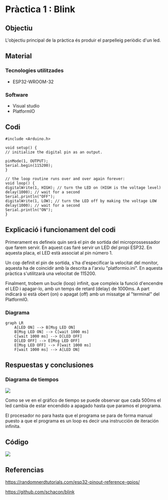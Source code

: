 # Pràctica 1 : Blink

## **Objectiu** 
L'objectiu principal de la pràctica és produir el parpelleig periòdic d'un led.

## **Material**

### Tecnologies utilitzades
- ESP32-WROOM-32
### Software
- Visual studio
- PlatformIO

## **Codi**
~~~
#include <Arduino.h>

void setup() {
// initialize the digital pin as an output.

pinMode(1, OUTPUT);
Serial.begin(115200);
}

// the loop routine runs over and over again forever:
void loop() {
digitalWrite(1, HIGH); // turn the LED on (HIGH is the voltage level)
delay(1000); // wait for a second
Serial.println("OFF");
digitalWrite(1, LOW); // turn the LED off by making the voltage LOW
delay(1000); // wait for a second
Serial.println("ON");
}
~~~

## **Explicació i funcionament del codi**
Primerament es defineix quin serà el pin de sortida del microprossessador que farem servir. En aquest cas faré servir un LED del propi ESP32. En aquesta placa, el LED està associat al pin número 1.

Un cop definit el pin de sortida, s'ha d'especificar la velocitat del monitor, aquesta ha de coincidir amb la descrita a l'arxiu "platformio.ini". En aquesta pràctica s'utilitzarà una velocitat de 115200.    

Finalment, trobem un bucle (loop) infinit, que compleix la funció d'encendre el LED i apagar-lo, amb un temps de retard (delay) de 1000ms. A part indicarà si està obert (on) o apagat (off) amb un missatge al "terminal" del PlatformIO.


### **Diagrama** 
```mermaid
graph LR
    A[LED ON] --> B[Msg LED ON]
    B[Msg LED ON] --> C[wait 1000 ms]
    C[wait 1000 ms] --> D[LED OFF]
    D[LED OFF] --> E[Msg LED OFF]
    E[Msg LED OFF] --> F[wait 1000 ms]
    F[wait 1000 ms] --> A[LED ON]
```
## **Respuestas y conclusiones** 
### **Diagrama de tiempos** 
![](Aspose.Words.407fae54-a13e-4202-9654-6184a4f8af9e.002.png)

Como se ve en el gráfico de tiempo se puede observar que cada 500ms el led cambia de estar encendido a apagado hasta que paramos el programa.

El procesador no para hasta que el programa se para de forma manual puesto a que el programa es un loop es decir una instrucción de iteración infinita.
## **Código**
![](Aspose.Words.407fae54-a13e-4202-9654-6184a4f8af9e.003.png)
## **Referencias**
<https://randomnerdtutorials.com/esp32-pinout-reference-gpios/>

<https://github.com/schacon/blink>